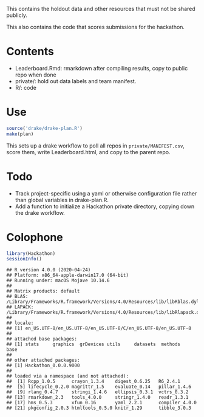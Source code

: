 
<!-- README.md is generated from README.Rmd. Please edit that file -->

This contains the holdout data and other resources that must not be
shared publicly.

This also contains the code that scores submissions for the hackathon.

# Contents

  - Leaderboard.Rmd: rmarkdown after compiling results, copy to public
    repo when done
  - private/: hold out data labels and team manifest.
  - R/: code

# Use

``` r
source('drake/drake-plan.R')
make(plan)
```

This sets up a drake workflow to poll all repos in
`private/MANIFEST.csv`, score them, write Leaderboard.html, and copy to
the parent repo.

# Todo

  - Track project-specific using a yaml or otherwise configuration file
    rather than global variables in drake-plan.R.
  - Add a function to initialize a Hackathon private directory, copying
    down the drake workflow.

# Colophone

``` r
library(Hackathon)
sessionInfo()
```

    ## R version 4.0.0 (2020-04-24)
    ## Platform: x86_64-apple-darwin17.0 (64-bit)
    ## Running under: macOS Mojave 10.14.6
    ## 
    ## Matrix products: default
    ## BLAS:   /Library/Frameworks/R.framework/Versions/4.0/Resources/lib/libRblas.dylib
    ## LAPACK: /Library/Frameworks/R.framework/Versions/4.0/Resources/lib/libRlapack.dylib
    ## 
    ## locale:
    ## [1] en_US.UTF-8/en_US.UTF-8/en_US.UTF-8/C/en_US.UTF-8/en_US.UTF-8
    ## 
    ## attached base packages:
    ## [1] stats     graphics  grDevices utils     datasets  methods   base     
    ## 
    ## other attached packages:
    ## [1] Hackathon_0.0.0.9000
    ## 
    ## loaded via a namespace (and not attached):
    ##  [1] Rcpp_1.0.5      crayon_1.3.4    digest_0.6.25   R6_2.4.1       
    ##  [5] lifecycle_0.2.0 magrittr_1.5    evaluate_0.14   pillar_1.4.6   
    ##  [9] rlang_0.4.7     stringi_1.4.6   ellipsis_0.3.1  vctrs_0.3.2    
    ## [13] rmarkdown_2.3   tools_4.0.0     stringr_1.4.0   readr_1.3.1    
    ## [17] hms_0.5.3       xfun_0.16       yaml_2.2.1      compiler_4.0.0 
    ## [21] pkgconfig_2.0.3 htmltools_0.5.0 knitr_1.29      tibble_3.0.3

